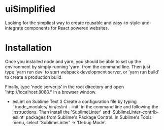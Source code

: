 # uiSimplified

Looking for the simpliest way to create reusable and easy-to-style-and-integrate components for React powered websites.

# Installation

Once you installed node and yarn, you should be able to set up the environment by simply running 'yarn' from the command line.
Then just type 'yarn run dev' to start webpack development server, or 'yarn run build' to create a production build.

Finally, type 'node server.js' in the root directory and open 'http://localhost:8080/' in a browser window.

- esLint on Sublime Text 3
Create a configuration file by typing './node_modules/.bin/eslint --init' in the command line and following the instructions.
Than install the 'SublimeLinter' and 'SublimeLinter-contrib-eslint' packages from Sublime's Package Control.
In Sublime's Tools menu, select 'SublimeLinter' -> 'Debug Mode'.

